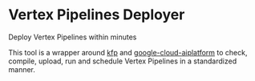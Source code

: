 # Vertex Pipelines Deployer

Deploy Vertex Pipelines within minutes

This tool is a wrapper around [kfp](https://www.kubeflow.org/docs/components/pipelines/v2/hello-world/) and [google-cloud-aiplatform](https://cloud.google.com/python/docs/reference/aiplatform/latest) to check, compile, upload, run and schedule Vertex Pipelines in a standardized manner.
